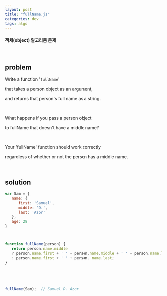 ```yaml
---
layout: post
title: "fullName.js"
categories: dev
tags: algo
---
```


#### 객체(object) 알고리즘 문제

<br>

## problem

Write a function '`fullName`'

that takes a person object as an argument,

and returns that person's full name as a string.

<br>

What happens if you pass a person object

to fullName that doesn't have a middle name?

<br>

Your 'fullName' function should work correctly

regardless of whether or not the person has a middle name.

<br>

## solution

```javascript
var Sam = {
   name: {
      first: 'Samuel',
      middle: 'D.',
      last: 'Azor'
   },
   age: 28
}



function fullName(person) {
   return person.name.middle
   ? person.name.first + ' ' + person.name.middle + ' ' + person.name.last
   : person.name.first + ' ' + person. name.last;
}





fullName(Sam);	// Samuel D. Azor
```

